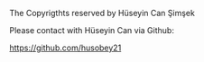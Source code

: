The Copyrigthts reserved by Hüseyin Can Şimşek

Please contact with Hüseyin Can via Github:

https://github.com/husobey21
